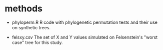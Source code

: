 # methods

- phyloperm.R
R code with phylogenetic permutation tests and their use on synthetic trees.

- felsxy.csv
The set of X and Y values simulated on Felsenstein's "worst case" tree for this study.
